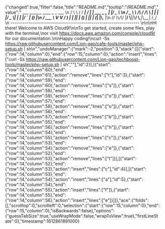{"changed":true,"filter":false,"title":"README.md","tooltip":"/README.md","value":"         ___        ______     ____ _                 _  ___  \n        / \\ \\      / / ___|   / ___| | ___  _   _  __| |/ _ \\ \n       / _ \\ \\ /\\ / /\\___ \\  | |   | |/ _ \\| | | |/ _` | (_) |\n      / ___ \\ V  V /  ___) | | |___| | (_) | |_| | (_| |\\__, |\n     /_/   \\_\\_/\\_/  |____/   \\____|_|\\___/ \\__,_|\\__,_|  /_/ \n ----------------------------------------------------------------- \n\n\nHi there! Welcome to AWS Cloud9!\n\nTo get started, create some files, play with the terminal,\nor visit https://docs.aws.amazon.com/console/cloud9/ for our documentation.\n\nHappy coding!\ncurl -Ss https://raw.githubusercontent.com/Lion-gao/cafe-tools/master/php-setup.sh | sh\n","undoManager":{"mark":-2,"position":3,"stack":[[{"start":{"row":14,"column":0},"end":{"row":15,"column":0},"action":"insert","lines":["curl -Ss https://raw.githubusercontent.com/Lion-gao/techboost-tools/master/php-setup.sh | sh",""],"id":2}],[{"start":{"row":14,"column":60},"end":{"row":14,"column":61},"action":"remove","lines":["t"],"id":3},{"start":{"row":14,"column":59},"end":{"row":14,"column":60},"action":"remove","lines":["s"]},{"start":{"row":14,"column":58},"end":{"row":14,"column":59},"action":"remove","lines":["o"]},{"start":{"row":14,"column":57},"end":{"row":14,"column":58},"action":"remove","lines":["o"]},{"start":{"row":14,"column":56},"end":{"row":14,"column":57},"action":"remove","lines":["b"]},{"start":{"row":14,"column":55},"end":{"row":14,"column":56},"action":"remove","lines":["h"]},{"start":{"row":14,"column":54},"end":{"row":14,"column":55},"action":"remove","lines":["c"]},{"start":{"row":14,"column":53},"end":{"row":14,"column":54},"action":"remove","lines":["e"]},{"start":{"row":14,"column":52},"end":{"row":14,"column":53},"action":"remove","lines":["t"]}],[{"start":{"row":14,"column":52},"end":{"row":14,"column":53},"action":"insert","lines":["c"],"id":4}],[{"start":{"row":14,"column":53},"end":{"row":14,"column":54},"action":"insert","lines":["a"],"id":5},{"start":{"row":14,"column":54},"end":{"row":14,"column":55},"action":"insert","lines":["f"]},{"start":{"row":14,"column":55},"end":{"row":14,"column":56},"action":"insert","lines":["e"]}]]},"ace":{"folds":[],"scrolltop":0,"scrollleft":0,"selection":{"start":{"row":15,"column":0},"end":{"row":15,"column":0},"isBackwards":false},"options":{"guessTabSize":true,"useWrapMode":false,"wrapToView":true},"firstLineState":0},"timestamp":1612861891000}